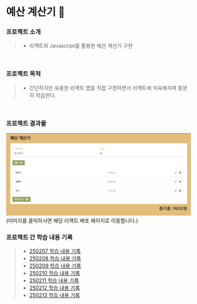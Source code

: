 # 예산 계산기 🧮


### 프로젝트 소개
> - 리액트와 Javascript를 활용한 예산 계산기 구현

<br>

### 프로젝트 목적 
> - 간단하지만 유용한 리액트 앱을 직접 구현하면서 리액트에 익숙해지며 충분히 학습한다.  

<br>

### 프로젝트 결과물 

<a href="https://jongheonleee.github.io/budget_calculator" target="_blank">
    <img src="./study/image/결과물.png">
</a>
(이미지를 클릭하시면 해당 리액트 베포 페이지로 이동합니다.)


<br>

### 프로젝트 간 학습 내용 기록 
> - [250207 학습 내용 기록](study/250207.md)
> - [250208 학습 내용 기록](study/250208.md)
> - [250209 학습 내용 기록](study/250209.md)
> - [250210 학습 내용 기록](study/250210.md)
> - [250211 학습 내용 기록](study/250211.md)
> - [250212 학습 내용 기록](study/250212.md)
> - [250213 학습 내용 기록](study/250213.md)